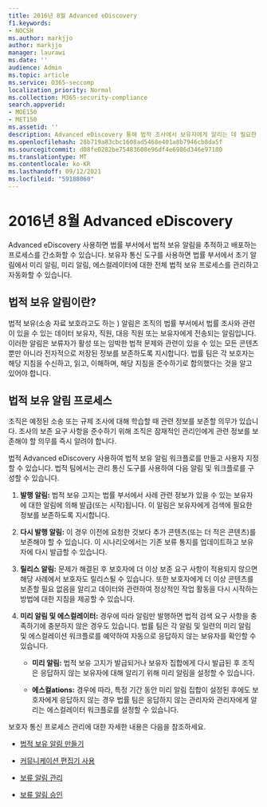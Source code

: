 ```yaml
---
title: 2016년 8월 Advanced eDiscovery
f1.keywords:
- NOCSH
ms.author: markjjo
author: markjjo
manager: laurawi
ms.date: ''
audience: Admin
ms.topic: article
ms.service: O365-seccomp
localization_priority: Normal
ms.collection: M365-security-compliance
search.appverid:
- MOE150
- MET150
ms.assetid: ''
description: Advanced eDiscovery 통해 법적 조사에서 보유자에게 알리는 데 필요한 법적 보유 알림 워크플로를 쉽게 관리할 수 있습니다.
ms.openlocfilehash: 28b719a83cbc1608ad5468e401a8b7946cb8da5f
ms.sourcegitcommit: d08fe0282be75483608e96df4e6986d346e97180
ms.translationtype: MT
ms.contentlocale: ko-KR
ms.lasthandoff: 09/12/2021
ms.locfileid: "59188060"
---
```

# <a name="work-with-communications-in-advanced-ediscovery"></a>2016년 8월 Advanced eDiscovery

Advanced eDiscovery 사용하면 법률 부서에서 법적 보유 알림을 추적하고 배포하는 프로세스를 간소화할 수 있습니다. 보유자 통신 도구를 사용하면 법률 부서에서 초기 알림에서 미리 알림, 미리 알림, 에스컬레이터에 대한 전체 법적 보유 프로세스를 관리하고 자동화할 수 있습니다.

## <a name="what-is-a-legal-hold-notification"></a>법적 보유 알림이란?

법적 보유(소송 자료 보호라고도 하는 ) 알림은 조직의 법률 부서에서 법률 조사와 관련이 있을 수 있는 데이터 보유자, 직원, 대응 직원 또는 보유자에게 전송되는 알림입니다. 이러한 알림은 보류자가 활성 또는 임박한 법적 문제와 관련이 있을 수 있는 모든 콘텐츠뿐만 아니라 전자적으로 저장된 정보를 보존하도록 지시합니다. 법률 팀은 각 보호자는 해당 지침을 수신하고, 읽고, 이해하며, 해당 지침을 준수하기로 합의했다는 것을 알고 있어야 합니다.

## <a name="the-legal-hold-notification-process"></a>법적 보유 알림 프로세스

조직은 예정된 소송 또는 규제 조사에 대해 학습할 때 관련 정보를 보존할 의무가 있습니다. 조사의 보존 요구 사항을 준수하기 위해 조직은 잠재적인 관리인에게 관련 정보를 보존해야 할 의무를 즉시 알려야 합니다.

법적 Advanced eDiscovery 사용하여 법적 보유 알림 워크플로를 만들고 사용자 지정할 수 있습니다. 법적 팀에서는 관리 통신 도구를 사용하여 다음 알림 및 워크플로를 구성할 수 있습니다.

1. **발행 알림:** 법적 보유 고지는 법률 부서에서 사례 관련 정보가 있을 수 있는 보유자에 대한 알림에 의해 발급(또는 시작)됩니다. 이 알림은 보유자에게 검색에 필요한 정보를 보존하도록 지시합니다.

2. **다시 발행 알림:** 이 경우 이전에 요청한 것보다 추가 콘텐츠(또는 더 적은 콘텐츠)를 보존해야 할 수 있습니다. 이 시나리오에서는 기존 보류 통지를 업데이트하고 보유자에 다시 발급할 수 있습니다.

3. **릴리스 알림:** 문제가 해결된 후 보호자에 더 이상 보존 요구 사항이 적용되지 않으면 해당 사례에서 보호자도 릴리스될 수 있습니다. 또한 보호자에게 더 이상 콘텐츠를 보존할 필요 없음을 알리고 데이터와 관련하여 정상적인 작업 활동을 다시 시작하는 방법에 대한 지침을 제공할 수 있습니다.

4. **미리 알림 및 에스컬레이터:** 경우에 따라 알림만 발행하면 법적 검색 요구 사항을 충족하기에 충분하지 않은 경우도 있습니다. 법률 팀은 각 알림 및 일련의 미리 알림 및 에스컬레이션 워크플로를 예약하여 자동으로 응답하지 않는 보유자를 확인할 수 있습니다.

   - **미리 알림:** 법적 보유 고지가 발급되거나 보유자 집합에게 다시 발급된 후 조직은 응답하지 않는 보유자에 대해 알리기 위해 미리 알림을 설정할 수 있습니다.

   - **에스컬ations:** 경우에 따라, 특정 기간 동안 미리 알림 집합이 설정된 후에도 보호자에게 응답하지 않는 경우 법률 팀은 응답하지 않는 관리자와 관리자에게 알리는 에스컬레이터 워크플로를 설정할 수 있습니다.

보호자 통신 프로세스 관리에 대한 자세한 내용은 다음을 참조하세요. 

- [법적 보유 알림 만들기](create-hold-notification.md)

- [커뮤니케이션 편집기 사용](using-communications-editor.md)

- [보류 알림 관리](manage-hold-notification.md)

- [보류 알림 승인](acknowledge-hold-notification.md)